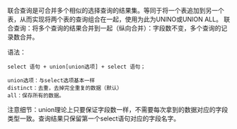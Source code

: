 
联合查询是可合并多个相似的选择查询的结果集。等同于将一个表追加到另一个表，从而实现将两个表的查询组合在一起，使用为此为UNINO或UNION ALL。
联合查询：将多个查询的结果合并到一起（纵向合并）：字段数不变，多个查询的记录数合并。

语法：
```
select 语句 + union[union选项] + select 语句；

union选项：与select选项基本一样
distinct：去重，去掉完全重复的数据（默认）
all：保存所有的数据。
```
注意细节：union理论上只要保证字段数一样，不需要每次拿到的数据对应的字段类型一致。查询结果只保留第一个select语句对应的字段名字。

